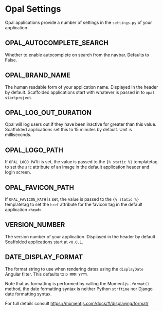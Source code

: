 # Opal Settings

Opal applications provide a number of settings in the `settings.py` of your application.

## OPAL_AUTOCOMPLETE_SEARCH

Whether to enable autocomplete on search from the navbar. Defaults to False.

## OPAL_BRAND_NAME

The human readable form of your application name.
Displayed in the header by default.
Scaffolded applications start with whatever is passed in to `opal startproject`.

## OPAL_LOG_OUT_DURATION

Opal will log users out if they have been inactive for greater than this value.
Scaffolded applications set this to 15 minutes by default. Unit is milliseconds.

## OPAL_LOGO_PATH

If `OPAL_LOGO_PATH` is set, the value is passed to the `{% static %}` templatetag to set the
`src` attribute of an image in the default application header and login screen.

## OPAL_FAVICON_PATH

If `OPAL_FAVICON_PATH` is set, the value is passed to the `{% static %}` templatetag
to set the `href` attribute for the favicon tag in the default application `<head>`

## VERSION_NUMBER

The version number of your application. Displayed in the header by default.
Scaffolded applications start at `<0.0.1`.

## DATE_DISPLAY_FORMAT

The format string to use when rendering dates using the `displayDate` Angular filter.
This defaults to `D MMM YYYY`.

Note that as formatting is performed by calling the Moment.js `.format()` method, the
date formatting syntax is neither Python `strftime` nor Django date formatting syntax.

For full details consult https://momentjs.com/docs/#/displaying/format/
